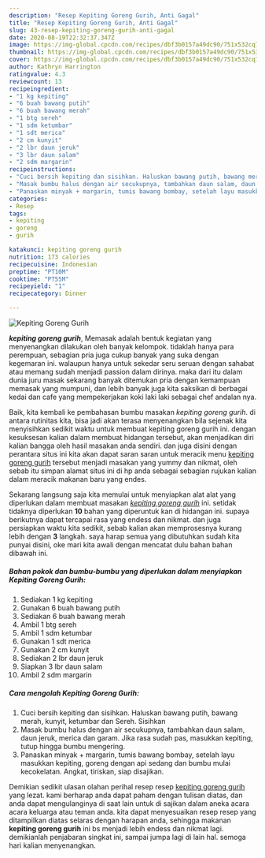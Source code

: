 ```yaml
---
description: "Resep Kepiting Goreng Gurih, Anti Gagal"
title: "Resep Kepiting Goreng Gurih, Anti Gagal"
slug: 43-resep-kepiting-goreng-gurih-anti-gagal
date: 2020-08-19T22:32:37.347Z
image: https://img-global.cpcdn.com/recipes/dbf3b0157a49dc90/751x532cq70/kepiting-goreng-gurih-foto-resep-utama.jpg
thumbnail: https://img-global.cpcdn.com/recipes/dbf3b0157a49dc90/751x532cq70/kepiting-goreng-gurih-foto-resep-utama.jpg
cover: https://img-global.cpcdn.com/recipes/dbf3b0157a49dc90/751x532cq70/kepiting-goreng-gurih-foto-resep-utama.jpg
author: Kathryn Harrington
ratingvalue: 4.3
reviewcount: 13
recipeingredient:
- "1 kg kepiting"
- "6 buah bawang putih"
- "6 buah bawang merah"
- "1 btg sereh"
- "1 sdm ketumbar"
- "1 sdt merica"
- "2 cm kunyit"
- "2 lbr daun jeruk"
- "3 lbr daun salam"
- "2 sdm margarin"
recipeinstructions:
- "Cuci bersih kepiting dan sisihkan. Haluskan bawang putih, bawang merah, kunyit, ketumbar dan Sereh. Sisihkan"
- "Masak bumbu halus dengan air secukupnya, tambahkan daun salam, daun jeruk, merica dan garam. Jika rasa sudah pas, masukkan kepiting, tutup hingga bumbu mengering."
- "Panaskan minyak + margarin, tumis bawang bombay, setelah layu masukkan kepiting, goreng dengan api sedang dan bumbu mulai kecokelatan. Angkat, tiriskan, siap disajikan."
categories:
- Resep
tags:
- kepiting
- goreng
- gurih

katakunci: kepiting goreng gurih 
nutrition: 173 calories
recipecuisine: Indonesian
preptime: "PT10M"
cooktime: "PT55M"
recipeyield: "1"
recipecategory: Dinner

---
```



![Kepiting Goreng Gurih](https://img-global.cpcdn.com/recipes/dbf3b0157a49dc90/751x532cq70/kepiting-goreng-gurih-foto-resep-utama.jpg)

<b><i>kepiting goreng gurih</i></b>, Memasak adalah bentuk kegiatan yang menyenangkan dilakukan oleh banyak kelompok. tidaklah hanya para perempuan, sebagian pria juga cukup banyak yang suka dengan kegemaran ini. walaupun hanya untuk sekedar seru seruan dengan sahabat atau memang sudah menjadi passion dalam dirinya. maka dari itu dalam dunia juru masak sekarang banyak ditemukan pria dengan kemampuan memasak yang mumpuni, dan lebih banyak juga kita saksikan di berbagai kedai dan cafe yang mempekerjakan koki laki laki sebagai chef andalan nya.

Baik, kita kembali ke pembahasan bumbu masakan <i>kepiting goreng gurih</i>. di antara rutinitas kita, bisa jadi akan terasa menyenangkan bila sejenak kita menyisihkan sedikit waktu untuk membuat kepiting goreng gurih ini. dengan kesuksesan kalian dalam membuat hidangan tersebut, akan menjadikan diri kalian bangga oleh hasil masakan anda sendiri. dan juga disini dengan perantara situs ini kita akan dapat saran saran untuk meracik menu <u>kepiting goreng gurih</u> tersebut menjadi masakan yang yummy dan nikmat, oleh sebab itu simpan alamat situs ini di hp anda sebagai sebagian rujukan kalian dalam meracik makanan baru yang endes.




Sekarang langsung saja kita memulai untuk menyiapkan alat alat yang diperlukan dalam membuat masakan <u><i>kepiting goreng gurih</i></u> ini. setidak tidaknya diperlukan <b>10</b> bahan yang diperuntuk kan di hidangan ini. supaya berikutnya dapat tercapai rasa yang endess dan nikmat. dan juga persiapkan waktu kita sedikit, sebab kalian akan memprosesnya kurang lebih dengan <b>3</b> langkah. saya harap semua yang dibutuhkan sudah kita punyai disini, oke mari kita awali dengan mencatat dulu bahan bahan dibawah ini.

<!--inarticleads1-->

##### Bahan pokok dan bumbu-bumbu yang diperlukan dalam menyiapkan Kepiting Goreng Gurih:

1. Sediakan 1 kg kepiting
1. Gunakan 6 buah bawang putih
1. Sediakan 6 buah bawang merah
1. Ambil 1 btg sereh
1. Ambil 1 sdm ketumbar
1. Gunakan 1 sdt merica
1. Gunakan 2 cm kunyit
1. Sediakan 2 lbr daun jeruk
1. Siapkan 3 lbr daun salam
1. Ambil 2 sdm margarin




<!--inarticleads2-->

##### Cara mengolah Kepiting Goreng Gurih:

1. Cuci bersih kepiting dan sisihkan. Haluskan bawang putih, bawang merah, kunyit, ketumbar dan Sereh. Sisihkan
1. Masak bumbu halus dengan air secukupnya, tambahkan daun salam, daun jeruk, merica dan garam. Jika rasa sudah pas, masukkan kepiting, tutup hingga bumbu mengering.
1. Panaskan minyak + margarin, tumis bawang bombay, setelah layu masukkan kepiting, goreng dengan api sedang dan bumbu mulai kecokelatan. Angkat, tiriskan, siap disajikan.




Demikian sedikit ulasan olahan perihal resep resep <u>kepiting goreng gurih</u> yang lezat. kami berharap anda dapat paham dengan tulisan diatas, dan anda dapat mengulanginya di saat lain untuk di sajikan dalam aneka acara acara keluarga atau teman anda. kita dapat menyesuaikan resep resep yang ditampilkan diatas selaras dengan harapan anda, sehingga makanan <b>kepiting goreng gurih</b> ini bs menjadi lebih endess dan nikmat lagi. demikianlah penjabaran singkat ini, sampai jumpa lagi di lain hal. semoga hari kalian menyenangkan.
